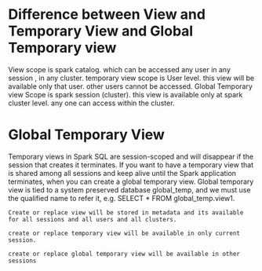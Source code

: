 # Difference between View and Temporary View and Global Temporary view
View scope is spark catalog. which can be accessed any user in any session , in any cluster.
temporary view scope is User level. this view will be available only that user. other users cannot be accessed.
Global Temporary view Scope is spark session (cluster). this view is available only at spark cluster level. any one can access within the cluster.

# Global Temporary View
Temporary views in Spark SQL are session-scoped and will disappear if the session that creates it terminates.
If you want to have a temporary view that is shared among all sessions and keep alive until the Spark application terminates,
when you can create a global temporary view. Global temporary view is tied to a system preserved database global_temp,
and we must use the qualified name to refer it, e.g. SELECT * FROM global_temp.view1.


`Create or replace view will be stored in metadata and its available for all sessions and all users and all clusters.`

`create or replace temporary view will be available in only current session.`

`create or replace global temporary view will be available in other sessions`


